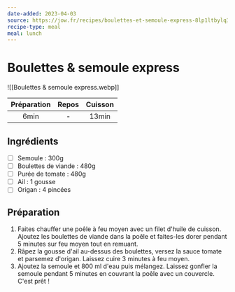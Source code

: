 ```yaml
---
date-added: 2023-04-03
source: https://jow.fr/recipes/boulettes-et-semoule-express-8lp1ltbylq3qi7921cd8
recipe-type: meal
meal: lunch
---
```


# Boulettes & semoule express

![[Boulettes & semoule express.webp]]

| Préparation | Repos | Cuisson |
|:-----------:|:-----:|:-------:|
|    6min     |   -   |  13min  |

## Ingrédients

- [ ] Semoule : 300g
- [ ] Boulettes de viande : 480g
- [ ] Purée de tomate : 480g
- [ ] Ail : 1 gousse
- [ ] Origan : 4 pincées

## Préparation

1. Faites chauffer une poêle à feu moyen avec un filet d'huile de cuisson. Ajoutez les boulettes de viande dans la poêle et faites-les dorer pendant 5 minutes sur feu moyen tout en remuant.
2. Râpez la gousse d'ail au-dessus des boulettes, versez la sauce tomate et parsemez d'origan. Laissez cuire 3 minutes à feu moyen.
3. Ajoutez la semoule et 800 ml d'eau puis mélangez. Laissez gonfler la semoule pendant 5 minutes en couvrant la poêle avec un couvercle. C'est prêt !
